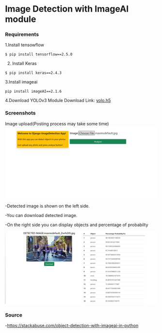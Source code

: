 # Image Detection with ImageAI module

### Requirements

1.Install tensowflow
```
$ pip install tensorflow==2.5.0
```
2. Install Keras

```
$ pip install keras==2.4.3
```
3.Install imageai
```
pip install imageAI==2.1.6
```
4.Download YOLOv3 Module
Download Link: [yolo.h5](https://www.google.com/url?sa=t&rct=j&q=&esrc=s&source=web&cd=&ved=2ahUKEwjUjLPg4J3xAhWVhP0HHS2IBNMQFjAAegQIAhAD&url=https%3A%2F%2Fgithub.com%2FOlafenwaMoses%2FImageAI%2Freleases%2Fdownload%2F1.0%2Fyolo.h5&usg=AOvVaw0J6cPR1x27wCKXmrin_Hwn)


### Screenshots 
Image upload(Posting process may take some time)
![Image Index](https://github.com/uberfresh/django-imagedetection/blob/main/screenshots/index.jpg)

-Detected image is shown on the left side. 

-You can download detected image.

-On the right side you can display objects and percentage of probabilty

![Image Show](https://github.com/uberfresh/django-imagedetection/blob/main/screenshots/imshow.jpg)


### Source
-https://stackabuse.com/object-detection-with-imageai-in-python
